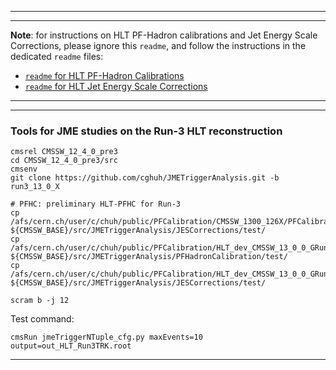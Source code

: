 ----------
----------

**Note**: for instructions on HLT PF-Hadron calibrations and Jet Energy Scale Corrections,
please ignore this `readme`, and follow the instructions in the dedicated `readme` files:

 * [`readme` for HLT PF-Hadron Calibrations](https://github.com/pallabidas/JMETriggerAnalysis/blob/run3_12_3_X/PFHadronCalibration/readme.md)
 * [`readme` for HLT Jet Energy Scale Corrections](https://github.com/missirol/JMETriggerAnalysis/blob/run3/JESCorrections/readme.md)

----------
----------

### Tools for JME studies on the Run-3 HLT reconstruction

```
cmsrel CMSSW_12_4_0_pre3
cd CMSSW_12_4_0_pre3/src
cmsenv
git clone https://github.com/cghuh/JMETriggerAnalysis.git -b run3_13_0_X

# PFHC: preliminary HLT-PFHC for Run-3
cp /afs/cern.ch/user/c/chuh/public/PFCalibration/CMSSW_1300_126X/PFCalibration.db ${CMSSW_BASE}/src/JMETriggerAnalysis/JESCorrections/test/
cp /afs/cern.ch/user/c/chuh/public/PFCalibration/HLT_dev_CMSSW_13_0_0_GRun_configDump.py ${CMSSW_BASE}/src/JMETriggerAnalysis/PFHadronCalibration/test/
cp /afs/cern.ch/user/c/chuh/public/PFCalibration/HLT_dev_CMSSW_13_0_0_GRun_configDump.py ${CMSSW_BASE}/src/JMETriggerAnalysis/JESCorrections/test/

scram b -j 12
```

Test command:
```
cmsRun jmeTriggerNTuple_cfg.py maxEvents=10 output=out_HLT_Run3TRK.root

```

----------
